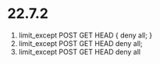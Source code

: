 # 22.7.2

1. limit_except POST GET HEAD {  deny all;  }
2. limit_except POST GET HEAD  deny all;
3. limit_except POST GET HEAD deny all

